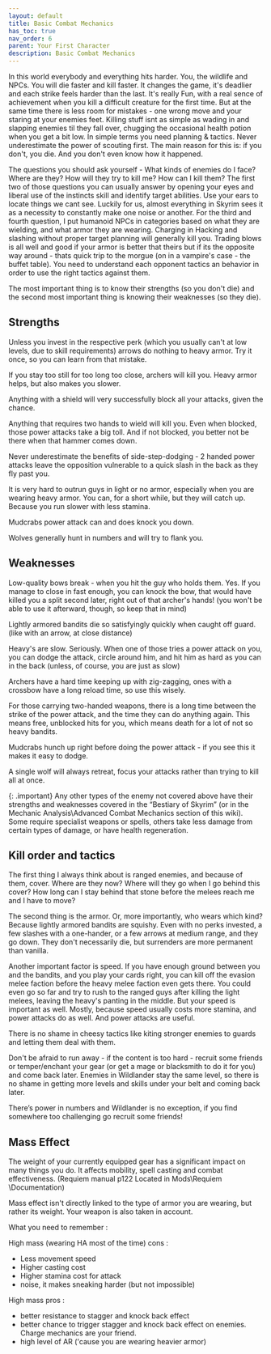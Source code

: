 ```yaml
---
layout: default
title: Basic Combat Mechanics
has_toc: true
nav_order: 6
parent: Your First Character
description: Basic Combat Mechanics
---
```


In this world everybody and everything hits harder. You, the wildlife and NPCs. You will die faster and kill faster. It changes the game, it's deadlier and each strike feels harder than the last. It's really Fun, with a real sence of achievement when you kill a difficult creature for the first time. But at the same time there is less room for mistakes - one wrong move and your staring at your enemies feet. Killing stuff isnt as simple as wading in and slapping enemies til they fall over, chugging the occasional health potion when you get a bit low. In simple terms you need planning & tactics. Never underestimate the power of scouting first. The main reason for this is: if you don't, you die. And you don't even know how it happened.

The questions you should ask yourself - What kinds of enemies do I face? Where are they? How will they try to kill me? How can I kill them? The first two of those questions you can usually answer by opening your eyes and liberal use of the instincts skill and identify target abilities. Use your ears to locate things we cant see. Luckily for us, almost everything in Skyrim sees it as a necessity to constantly make one noise or another. For the third and fourth question, I put humanoid NPCs in categories based on what they are wielding, and what armor they are wearing. Charging in Hacking and slashing without proper target planning will generally kill you. Trading blows is all well and good if your armor is better that theirs but if its the opposite way around - thats quick trip to the morgue (on in a vampire's case - the buffet table). You need to understand each opponent tactics an behavior in order to use the right tactics against them.

The most important thing is to know their strengths (so you don't die) and the second most important thing is knowing their weaknesses (so they die).

## Strengths

Unless you invest in the respective perk (which you usually can't at low levels, due to skill requirements) arrows do nothing to heavy armor. Try it once, so you can learn from that mistake.

If you stay too still for too long too close, archers will kill you. Heavy armor helps, but also makes you slower.

Anything with a shield will very successfully block all your attacks, given the chance.

Anything that requires two hands to wield will kill you. Even when blocked, those power attacks take a big toll. And if not blocked, you better not be there when that hammer comes down.

Never underestimate the benefits of side-step-dodging - 2 handed power attacks leave the opposition vulnerable to a quick slash in the back as they fly past you.

It is very hard to outrun guys in light or no armor, especially when you are wearing heavy armor. You can, for a short while, but they will catch up. Because you run slower with less stamina.

Mudcrabs power attack can and does knock you down.

Wolves generally hunt in numbers and will try to flank you. 

## Weaknesses
Low-quality bows break - when you hit the guy who holds them. Yes. If you manage to close in fast enough, you can knock the bow, that would have killed you a split second later, right out of that archer's hands! (you won't be able to use it afterward, though, so keep that in mind)

Lightly armored bandits die so satisfyingly quickly when caught off guard. (like with an arrow, at close distance)

Heavy's are slow. Seriously. When one of those tries a power attack on you, you can dodge the attack, circle around him, and hit him as hard as you can in the back (unless, of course, you are just as slow)

Archers have a hard time keeping up with zig-zagging, ones with a crossbow have a long reload time, so use this wisely.

For those carrying two-handed weapons, there is a long time between the strike of the power attack, and the time they can do anything again. This means free, unblocked hits for you, which means death for a lot of not so heavy bandits.

Mudcrabs hunch up right before doing the power attack - if you see this it makes it easy to dodge.

A single wolf will always retreat, focus your attacks rather than trying to kill all at once.

{: .important}
Any other types of the enemy not covered above have their strengths and weaknesses covered in the “Bestiary of Skyrim” (or in the Mechanic Analysis\Advanced Combat Mechanics section of this wiki). Some require specialist weapons or spells, others take less damage from certain types of damage, or have health regeneration.  
 
## Kill order and tactics
The first thing I always think about is ranged enemies, and because of them, cover. Where are they now? Where will they go when I go behind this cover? How long can I stay behind that stone before the melees reach me and I have to move?

The second thing is the armor. Or, more importantly, who wears which kind? Because lightly armored bandits are squishy. Even with no perks invested, a few slashes with a one-hander, or a few arrows at medium range, and they go down. They don't necessarily die, but surrenders are more permanent than vanilla.

Another important factor is speed. If you have enough ground between you and the bandits, and you play your cards right, you can kill off the evasion melee faction before the heavy melee faction even gets there. You could even go so far and try to rush to the ranged guys after killing the light melees, leaving the heavy's panting in the middle. But your speed is important as well. Mostly, because speed usually costs more stamina, and power attacks do as well. And power attacks are useful.

There is no shame in cheesy tactics like kiting stronger enemies to guards and letting them deal with them.

Don't be afraid to run away - if the content is too hard - recruit some friends or temper/enchant your gear (or get a mage or blacksmith to do it for you) and come back later. Enemies in Wildlander stay the same level, so there is no shame in getting more levels and skills under your belt and coming back later. 

There’s power in numbers and Wildlander is no exception, if you find somewhere too challenging go recruit some friends!

## Mass Effect

The weight of your currently equipped gear has a significant impact on many things you do. It affects mobility, spell casting and combat effectiveness. (Requiem manual p122 Located in Mods\Requiem \Documentation)

Mass effect isn't directly linked to the type of armor you are wearing, but rather its weight. Your weapon is also taken in account. 

What you need to remember :

High mass (wearing HA most of the time) cons :
* Less movement speed
* Higher casting cost
* Higher stamina cost for attack
* noise, it makes sneaking harder (but not impossible)

High mass pros :
* better resistance to stagger and knock back effect
* better chance to trigger stagger and knock back effect on enemies. Charge mechanics are your friend.
* high level of AR ('cause you are wearing heavier armor)